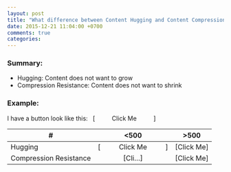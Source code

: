 ```yaml
---
layout: post
title: "What difference between Content Hugging and Content Compression Resistance priority - Cocoa Autolayout?"
date: 2015-12-21 11:04:00 +0700
comments: true
categories: 
---
```

### Summary:
* Hugging: Content does not want to grow
* Compression Resistance: Content does not want to shrink

### Example:
I have a button look like this:&nbsp;&nbsp;&nbsp;[&nbsp;&nbsp;&nbsp;&nbsp;&nbsp;&nbsp;&nbsp;&nbsp;&nbsp;&nbsp;Click Me&nbsp;&nbsp;&nbsp;&nbsp;&nbsp;&nbsp;&nbsp;&nbsp;&nbsp;&nbsp;]

| # | <500 | >500 |
|---|:----:|:----:|
| Hugging | [&nbsp;&nbsp;&nbsp;&nbsp;&nbsp;&nbsp;&nbsp;&nbsp;&nbsp;&nbsp;Click Me&nbsp;&nbsp;&nbsp;&nbsp;&nbsp;&nbsp;&nbsp;&nbsp;&nbsp;&nbsp;] | [Click Me] |
| Compression Resistance | [Cli…] | [Click Me] |